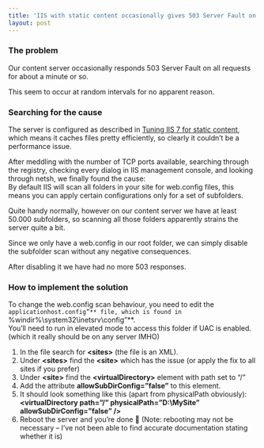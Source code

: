 ```yaml
---
title: 'IIS with static content occasionally gives 503 Server Fault on all requests'
layout: post
---
```


### The problem

Our content server occasionally responds 503 Server Fault on all requests for about a minute or so.

This seem to occur at random intervals for no apparent reason.

### Searching for the cause

The server is configured as described in [Tuning IIS 7 for static content](http://www.ckode.dk/server-configuration/tuning-iis-7-for-static-content/), which means it caches files pretty efficiently, so clearly it couldn’t be a performance issue.

After meddling with the number of TCP ports available, searching through the registry, checking every dialog in IIS management console, and looking through netsh, we finally found the cause:  
By default IIS will scan all folders in your site for web.config files, this means you can apply certain configurations only for a set of subfolders.

Quite handy normally, however on our content server we have at least 50.000 subfolders, so scanning all those folders apparently strains the server quite a bit.

Since we only have a web.config in our root folder, we can simply disable the subfolder scan without any negative consequences.

After disabling it we have had no more 503 responses.

### How to implement the solution

To change the web.config scan behaviour, you need to edit the `applicationhost.config”** file, which is found in `%windir%\\system32\\inetsrv\\config”**.  
You’ll need to run in elevated mode to access this folder if UAC is enabled. (which it really should be on any server IMHO)

1. In the file search for **&lt;sites&gt;** (the file is an XML).
2. Under **&lt;sites&gt;** find the **&lt;site&gt;** which has the issue (or apply the fix to all sites if you prefer)
3. Under **&lt;site&gt;** find the **&lt;virtualDirectory&gt;** element with path set to “/”
4. Add the attribute **allowSubDirConfig=”false”** to this element.
5. It should look something like this (apart from physicalPath obviously): **&lt;virtualDirectory path=”/” physicalPath=”D:\\MySite” allowSubDirConfig=”false” /&gt;**
6. Reboot the server and you’re done 🙂 (Note: rebooting may not be necessary – I’ve not been able to find accurate documentation stating whether it is)